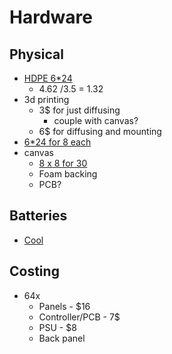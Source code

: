 # Hardware


## Physical
- [HDPE 6*24](https://www.amazon.com/Duco-Natural-USA-Made-High-Density-Polyethylene/dp/B0BPB26D1W/ref=sr_1_2?crid=2L7QT5HH591D5&dib=eyJ2IjoiMSJ9.Hbq-4RQjhVto0A-n2uVc5tGFlLmYON-zpZlv28JLGF1XLlMaW15vadTpxGWaYcPfJLTsnVikFSTwdN5e65-jJdrFSrwwjkAbdXM0bNc6iky-oyTdRY7YRDnMY5-Iv3ornbToeSc77LqtA8En5aKDGpuvdX1NP-oeCQm9rWKV5ILJbTOTxjh9c-4UKIudTI5VNuGc2VqNmXJDcfy7RmRByb9CcaQrB-YClBcdOdoBNpQ.OQWZleFweSqwtVvepoSt1b_KkjencJJFTmVcMZHxxHs&dib_tag=se&keywords=hdpe%2B1%2F8%2B6%22&qid=1710781896&sprefix=hdpe%2B1%2F8%2B6%2B%2Caps%2C120&sr=8-2&th=1)
  - 4.62 /3.5 = 1.32
- 3d printing
  - 3$ for just diffusing
    - couple with canvas?
  - 6$ for diffusing and mounting
- [6*24 for 8 each](https://www.amazon.com/Renewed-Warriors-HDPE-Sheets-polyethylene/dp/B0CJZKJ5P3/ref=sr_1_3?crid=2L7QT5HH591D5&dib=eyJ2IjoiMSJ9.Hbq-4RQjhVto0A-n2uVc5tGFlLmYON-zpZlv28JLGF1XLlMaW15vadTpxGWaYcPfJLTsnVikFSTwdN5e65-jJdrFSrwwjkAbdXM0bNc6iky-oyTdRY7YRDnMY5-Iv3ornbToeSc77LqtA8En5aKDGpuvdX1NP-oeCQm9rWKV5ILJbTOTxjh9c-4UKIudTI5VNuGc2VqNmXJDcfy7RmRByb9CcaQrB-YClBcdOdoBNpQ.OQWZleFweSqwtVvepoSt1b_KkjencJJFTmVcMZHxxHs&dib_tag=se&keywords=hdpe%2B1%2F8%2B6%22&qid=1710781896&sprefix=hdpe%2B1%2F8%2B6%2B%2Caps%2C120&sr=8-3&th=1)
- canvas
  - [8 x 8 for 30](https://www.amazon.com/Stretched-Canvases-Acid-Free-Beginners-Painting/dp/B09ZQGG39T/ref=sr_1_14_sspa?crid=3TKXGGXEDR0M&dib=eyJ2IjoiMSJ9.rSy5_Z2Gh5svpM1DcInBEb_CB6DZh7YEBKP06U1dpV_XPk4sD7ikHqkPNxHSKVKC5HPkowErNGdBpG86ufaJykkVDddBN9oxVD4Uy634Gta-ZhHu7FcQW8m6NtHe7hMCbziTXnK2-DlKQqxXxN29YGHnw6jKOnYc0L3Fyy3WmYMZivY3V08VTNWUEKOdmweBCQCxlDaVe2kNcifGsf12j_YKBPcFb0m9PSeWIFyXIIkU08qqe4HVhqoWaC0axd6Nd07Zrw4wV9panAG62WeevkQ7_7xNClwhOSEJA16laSE.qHLBnB136ZhMFjDidrYGwIOisQbJk0ivDDad1o5IaCk&dib_tag=se&keywords=canvas%2B8*10&qid=1710783033&sprefix=canvas%2B8%2B10%2Caps%2C152&sr=8-14-spons&sp_csd=d2lkZ2V0TmFtZT1zcF9tdGY&th=1)
  - Foam backing
  - PCB?
## Batteries
- [Cool](https://www.18650batterystore.com/products/epoch-18650-2600mah-8a-protected-button-top-battery)

## Costing

- 64x
  - Panels - $16
  - Controller/PCB - 7$
  - PSU - $8
  - Back panel
